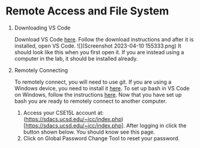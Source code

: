# Remote Access and File System
1. Downloading VS Code

    Download VS Code [here](https://code.visualstudio.com/download). Follow the download instructions and after it is installed, open VS Code. 
    ![](Screenshot 2023-04-10 155333.png) It should look like this when you first open it. If you are instead using a computer in the lab, it should be installed already. 

2. Remotely Connecting 
    
    To remotely connect, you will need to use git. If you are using a Windows device, you need to install it [here](https://gitforwindows.org/). To set up bash in VS Code on Windows, follow the instructions [here](https://stackoverflow.com/questions/42606837/how-do-i-use-bash-on-windows-from-the-visual-studio-code-integrated-terminal/50527994#50527994). Now that you have set up bash you are ready to remotely connect to another computer.
    
    1. Access your CSE15L account at: (https://sdacs.ucsd.edu/~icc/index.php)[https://sdacs.ucsd.edu/~icc/index.php]. After logging in click the button shown below. You should know see this page. 
    2. Click on Global Password Change Tool to reset your password. 

